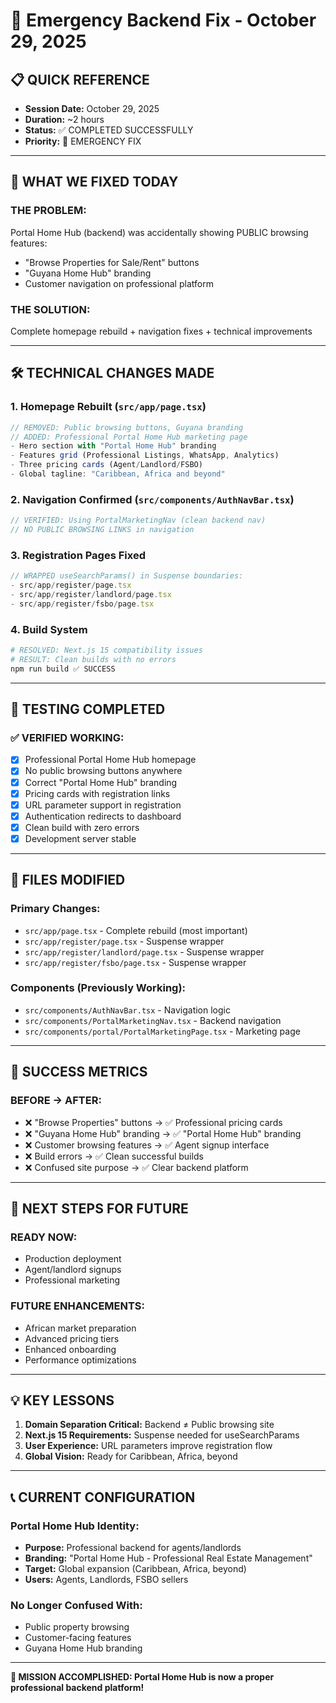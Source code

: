 # 🚨 Emergency Backend Fix - October 29, 2025

## 📋 **QUICK REFERENCE**
- **Session Date:** October 29, 2025
- **Duration:** ~2 hours  
- **Status:** ✅ COMPLETED SUCCESSFULLY
- **Priority:** 🚨 EMERGENCY FIX

---

## 🎯 **WHAT WE FIXED TODAY**

### **THE PROBLEM:**
Portal Home Hub (backend) was accidentally showing PUBLIC browsing features:
- "Browse Properties for Sale/Rent" buttons
- "Guyana Home Hub" branding  
- Customer navigation on professional platform

### **THE SOLUTION:**
Complete homepage rebuild + navigation fixes + technical improvements

---

## 🛠️ **TECHNICAL CHANGES MADE**

### **1. Homepage Rebuilt** (`src/app/page.tsx`)
```typescript
// REMOVED: Public browsing buttons, Guyana branding
// ADDED: Professional Portal Home Hub marketing page
- Hero section with "Portal Home Hub" branding
- Features grid (Professional Listings, WhatsApp, Analytics)
- Three pricing cards (Agent/Landlord/FSBO) 
- Global tagline: "Caribbean, Africa and beyond"
```

### **2. Navigation Confirmed** (`src/components/AuthNavBar.tsx`)
```typescript
// VERIFIED: Using PortalMarketingNav (clean backend nav)
// NO PUBLIC BROWSING LINKS in navigation
```

### **3. Registration Pages Fixed**
```typescript
// WRAPPED useSearchParams() in Suspense boundaries:
- src/app/register/page.tsx
- src/app/register/landlord/page.tsx  
- src/app/register/fsbo/page.tsx
```

### **4. Build System**
```bash
# RESOLVED: Next.js 15 compatibility issues
# RESULT: Clean builds with no errors
npm run build ✅ SUCCESS
```

---

## 🧪 **TESTING COMPLETED**

### **✅ VERIFIED WORKING:**
- [x] Professional Portal Home Hub homepage
- [x] No public browsing buttons anywhere
- [x] Correct "Portal Home Hub" branding
- [x] Pricing cards with registration links
- [x] URL parameter support in registration
- [x] Authentication redirects to dashboard
- [x] Clean build with zero errors
- [x] Development server stable

---

## 📁 **FILES MODIFIED**

### **Primary Changes:**
- `src/app/page.tsx` - Complete rebuild (most important)
- `src/app/register/page.tsx` - Suspense wrapper
- `src/app/register/landlord/page.tsx` - Suspense wrapper
- `src/app/register/fsbo/page.tsx` - Suspense wrapper

### **Components (Previously Working):**
- `src/components/AuthNavBar.tsx` - Navigation logic
- `src/components/PortalMarketingNav.tsx` - Backend navigation
- `src/components/portal/PortalMarketingPage.tsx` - Marketing page

---

## 🎉 **SUCCESS METRICS**

### **BEFORE → AFTER:**
- ❌ "Browse Properties" buttons → ✅ Professional pricing cards
- ❌ "Guyana Home Hub" branding → ✅ "Portal Home Hub" branding  
- ❌ Customer browsing features → ✅ Agent signup interface
- ❌ Build errors → ✅ Clean successful builds
- ❌ Confused site purpose → ✅ Clear backend platform

---

## 🔄 **NEXT STEPS FOR FUTURE**

### **READY NOW:**
- Production deployment
- Agent/landlord signups
- Professional marketing

### **FUTURE ENHANCEMENTS:**
- African market preparation
- Advanced pricing tiers
- Enhanced onboarding
- Performance optimizations

---

## 💡 **KEY LESSONS**

1. **Domain Separation Critical:** Backend ≠ Public browsing site
2. **Next.js 15 Requirements:** Suspense needed for useSearchParams  
3. **User Experience:** URL parameters improve registration flow
4. **Global Vision:** Ready for Caribbean, Africa, beyond

---

## 📞 **CURRENT CONFIGURATION**

### **Portal Home Hub Identity:**
- **Purpose:** Professional backend for agents/landlords
- **Branding:** "Portal Home Hub - Professional Real Estate Management"
- **Target:** Global expansion (Caribbean, Africa, beyond)
- **Users:** Agents, Landlords, FSBO sellers

### **No Longer Confused With:**
- Public property browsing
- Customer-facing features  
- Guyana Home Hub branding

---

**🌟 MISSION ACCOMPLISHED: Portal Home Hub is now a proper professional backend platform!**